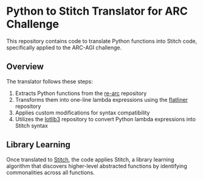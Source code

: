# Python to Stitch Translator for ARC Challenge

This repository contains code to translate Python functions into Stitch code, specifically applied to the ARC-AGI challenge.

## Overview

The translator follows these steps:

1. Extracts Python functions from the [re-arc](https://github.com/michaelhodel/re-arc.git) repository
2. Transforms them into one-line lambda expressions using the [flatliner](https://github.com/hhc97/flatliner-src.git) repository
3. Applies custom modifications for syntax compatibility
4. Utilizes the [lotlib3](https://github.com/thelogicalgrammar/LOTlib3.git) repository to convert Python lambda expressions into Stitch syntax

## Library Learning

Once translated to [Stitch](https://github.com/mlb2251/stitch.git), the code applies Stitch, a library learning algorithm that discovers higher-level abstracted functions by identifying commonalities across all functions.
